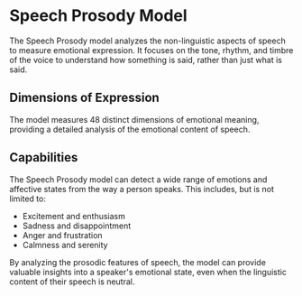 # Speech Prosody Model

The Speech Prosody model analyzes the non-linguistic aspects of speech to measure emotional expression. It focuses on the tone, rhythm, and timbre of the voice to understand how something is said, rather than just what is said.

## Dimensions of Expression

The model measures 48 distinct dimensions of emotional meaning, providing a detailed analysis of the emotional content of speech.

## Capabilities

The Speech Prosody model can detect a wide range of emotions and affective states from the way a person speaks. This includes, but is not limited to:

*   Excitement and enthusiasm
*   Sadness and disappointment
*   Anger and frustration
*   Calmness and serenity

By analyzing the prosodic features of speech, the model can provide valuable insights into a speaker's emotional state, even when the linguistic content of their speech is neutral.

